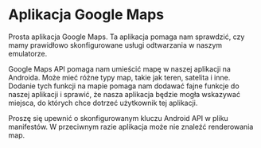 Aplikacja Google Maps
========================

Prosta aplikacja Google Maps. Ta aplikacja pomaga nam sprawdzić, czy mamy prawidłowo skonfigurowane usługi odtwarzania w naszym emulatorze.

Google Maps API pomaga nam umieścić mapę w naszej aplikacji na Androida. Może mieć różne typy map, takie jak teren, satelita i inne. Dodanie tych funkcji na mapie pomaga nam dodawać fajne funkcje do naszej aplikacji i sprawić,
że nasza aplikacja będzie mogła wskazywać miejsca, do których chce dotrzeć użytkownik tej aplikacji.

Proszę się upewnić o skonfigurowanym kluczu Android API w pliku manifestów. W przeciwnym razie aplikacja może nie znaleźć renderowania map.
